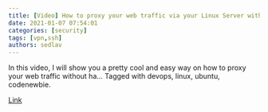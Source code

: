 ```yaml
---
title: [Video] How to proxy your web traffic via your Linux Server without a VPN - DEV Community
date: 2021-01-07 07:54:01
categories: [security]
tags: [vpn,ssh]
authors: sedlav
---
```


In this video, I will show you a pretty cool and easy way on how to proxy your web traffic without ha... Tagged with devops, linux, ubuntu, codenewbie.

[Link](https://dev.to/bobbyiliev/video-f8k)
